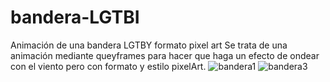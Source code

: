 # bandera-LGTBI
Animación de una bandera LGTBY formato pixel art
Se trata de una animación mediante queyframes para hacer que haga un efecto de ondear con el viento pero con formato y estilo pixelArt.
![bandera1](https://github.com/AbrahamSalguero/bandera-LGTBI/assets/96110567/715f3b7b-c5ea-4c1d-a2f5-b6bdde392f12)
![bandera3](https://github.com/AbrahamSalguero/bandera-LGTBI/assets/96110567/da36f7ec-29c3-48f3-a894-267ba2f26fb0)
